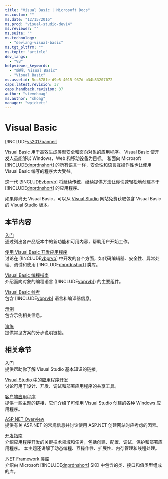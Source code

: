 ```yaml
---
title: "Visual Basic | Microsoft Docs"
ms.custom: ""
ms.date: "12/15/2016"
ms.prod: "visual-studio-dev14"
ms.reviewer: ""
ms.suite: ""
ms.technology: 
  - "devlang-visual-basic"
ms.tgt_pltfrm: ""
ms.topic: "article"
dev_langs: 
  - "VB"
helpviewer_keywords: 
  - "编程, Visual Basic"
  - "Visual Basic"
ms.assetid: 5cc578fe-d9e5-4015-937d-b34b83207072
caps.latest.revision: 37
caps.handback.revision: 37
author: "stevehoag"
ms.author: "shoag"
manager: "wpickett"
---
```

# Visual Basic
[!INCLUDE[vs2017banner](../csharp/includes/vs2017banner.md)]

Visual Basic 用于高效生成类型安全和面向对象的应用程序。 Visual Basic 使开发人员能够以 Windows、Web 和移动设备为目标。 和面向 Microsoft [!INCLUDE[dnprdnshort](../csharp/getting-started/includes/dnprdnshort_md.md)] 的所有语言一样，安全性和语言互操作性也让使用 Visual Basic 编写的程序大大受益。  
  
 这一代 [!INCLUDE[vbprvb](../csharp/programming-guide/concepts/linq/includes/vbprvb_md.md)] 将延续传统，继续提供方法让你快速轻松地创建基于 [!INCLUDE[dnprdnshort](../csharp/getting-started/includes/dnprdnshort_md.md)] 的应用程序。  
  
 如果你尚无 Visual Basic，可以从 [Visual Studio](https://www.visualstudio.com/products/free-developer-offers-vs) 网站免费获取包含 Visual Basic 的 Visual Studio 版本。  
  
## 本节内容  
 [入门](../visual-basic/getting-started/index.md)  
 通过列出各产品版本中的新功能和可用内容，帮助用户开始工作。  
  
 [使用 Visual Basic 开发应用程序](../visual-basic/developing-apps/index.md)  
 讨论在 [!INCLUDE[vbprvb](../csharp/programming-guide/concepts/linq/includes/vbprvb_md.md)] 中开发的各个方面，如代码编辑器、安全性、异常处理、调试和使用 [!INCLUDE[dnprdnshort](../csharp/getting-started/includes/dnprdnshort_md.md)] 类库。  
  
 [Visual Basic 编程指南](../visual-basic/reference/command-line-compiler/index.md)  
 介绍面向对象的编程语言 \([!INCLUDE[vbprvb](../csharp/programming-guide/concepts/linq/includes/vbprvb_md.md)]\) 的主要组件。  
  
 [Visual Basic 参考](../visual-basic/reference/index.md)  
 包含 [!INCLUDE[vbprvb](../csharp/programming-guide/concepts/linq/includes/vbprvb_md.md)] 语言和编译器信息。  
  
 [示例](../visual-basic/sample-applications.md)  
 包含示例相关信息。  
  
 [演练](../visual-basic/walkthroughs.md)  
 提供常见方案的分步说明链接。  
  
## 相关章节  
 [入门](/visual-studio/ide/get-started-developing-with-visual-studio)  
 提供帮助你了解 Visual Studio 基本知识的链接。  
  
 [Visual Studio 中的应用程序开发](http://msdn.microsoft.com/zh-cn/97490c1b-a247-41fb-8f2c-bc4c201eff68)  
 讨论可用于设计、开发、调试和部署应用程序的共享工具。  
  
 [客户端应用程序](../Topic/Developing%20Client%20Applications%20with%20the%20.NET%20Framework.md)  
 提供一些主题的链接，它们介绍了可使用 Visual Studio 创建的各种 Windows 应用程序。  
  
 [ASP.NET Overview](../Topic/ASP.NET%20Overview.md)  
 提供有关 ASP.NET 的常规信息并讨论使用 ASP.NET 创建网站时应考虑的因素。  
  
 [开发指南](../Topic/.NET%20Framework%20Development%20Guide.md)  
 介绍应用程序开发的关键技术领域和任务，包括创建、配置、调试、保护和部署应用程序。 本主题还讲解了动态编程、互操作性、扩展性、内存管理和线程处理。  
  
 [.NET Framework 类库](http://go.microsoft.com/fwlink/?LinkID=227195)  
 介绍由 Microsoft [!INCLUDE[dnprdnshort](../csharp/getting-started/includes/dnprdnshort_md.md)] SKD 中包含的类、接口和值类型组成的库。